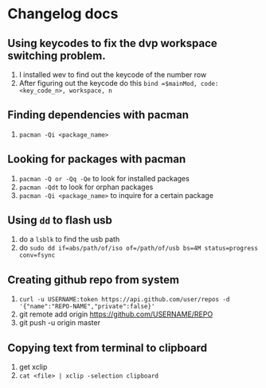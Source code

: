 # Changelog docs

## Using keycodes to fix the dvp workspace switching problem.
1. I installed wev to find out the keycode of the number row
2. After figuring out the keycode do this `bind =$mainMod, code:<key_code_n>, workspace, n` 

## Finding dependencies with pacman 
1. `pacman -Qi <package_name>`

## Looking for packages with pacman
1. `pacman -Q or -Qq -Qe` to look for installed packages
2. `pacman -Qdt` to look for orphan packages
3. `pacman -Qi <package_name>` to inquire for a certain package

## Using `dd` to flash usb
1. do a `lsblk` to find the usb path
2. do `sudo dd if=abs/path/of/iso of=/path/of/usb bs=4M status=progress conv=fsync`

## Creating github repo from system
1. `curl -u USERNAME:token https://api.github.com/user/repos -d '{"name":"REPO-NAME","private":false}'`
2. git remote add origin https://github.com/USERNAME/REPO
3. git push -u origin master

## Copying text from terminal to clipboard
1. get xclip
2. `cat <file> | xclip -selection clipboard`
